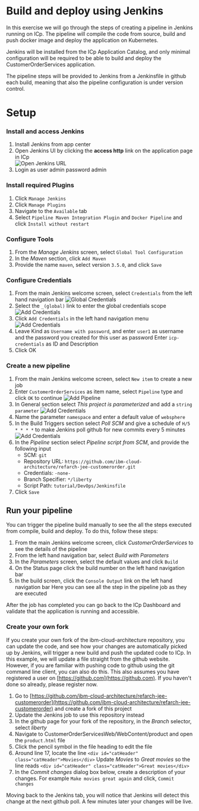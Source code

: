 # Build and deploy using Jenkins
In this exercise we will go through the steps of creating a pipeline in Jenkins running on ICp. 
The pipeline will compile the code from source, build and push docker image and deploy the application on Kubernetes.

Jenkins will be installed from the ICp Application Catalog, and only minimal configuration will be required to be able to build and deploy the CustomerOrderServices application.

The pipeline steps will be provided to Jenkins from a Jenkinsfile in github each build, meaning that also the pipeline configuration is under version control.


# Setup

### Install and access Jenkins
1. Install Jenkins from app center
1. Open Jenkins UI by clicking the **access http** link on the application page in ICp
<br />![Open Jenkins URL](https://github.com/ibm-cloud-architecture/refarch-jee/blob/master/static/imgs/ICp/OpenJenkins.png)<br />
1. Login as user admin password admin

### Install required Plugins
1. Click `Manage Jenkins`
1. Click `Manage Plugins`
1. Navigate to the `Available` tab
1. Select `Pipeline Maven Integration Plugin` and `Docker Pipeline` and click `Install without restart`

### Configure Tools
1. From the *Manage Jenkins* screen, select `Global Tool Configuration`
1. In the *Maven* section, click `Add Maven`
1. Provide the name `maven`, select version `3.5.0`, and click `Save`


### Configure Credentials
1. From the main Jenkins welcome screen, select `Credentials` from the left hand navigation bar
![Global Credentials](https://github.com/ibm-cloud-architecture/refarch-jee/blob/master/static/imgs/ICp/Jenkins-globalCredentialstore.png)
1. Select the `_(global)` link to enter the global credentials scope
![Add Credentials](https://github.com/ibm-cloud-architecture/refarch-jee/blob/master/static/imgs/ICp/Jenkins-Add-credentials.png)
1. Click `Add Credentials` in the left hand navigation menu
![Add Credentials](https://github.com/ibm-cloud-architecture/refarch-jee/blob/master/static/imgs/ICp/Jenkins-setup-user1-credentials.png)
1. Leave Kind as `Username with password`, and enter `user1` as username and the password you created for this user as password
    Enter `icp-credentials` as ID and Description
1. Click OK

### Create a new pipeline
1. From the main Jenkins welcome screen, select `New item` to create a new job
1. Enter `CustomerOrderServices` as item name, select `Pipeline` type and click `OK` to continue
![Add Pipeline](https://github.com/ibm-cloud-architecture/refarch-jee/blob/master/static/imgs/ICp/Jenkins-NewPipelineJob.png)
1. In General section select *This project is parameterized* and add a `string parameter`
![Add Credentials](https://github.com/ibm-cloud-architecture/refarch-jee/blob/master/static/imgs/ICp/Jenkins-CustomerOrderGeneral.png)
1. Name the parameter `namespace` and enter a default value of `websphere`
1. In the Build Triggers section select *Poll SCM* and give a schedule of `H/5 * * * *` to make Jenkins poll github for new commits every 5 minutes
![Add Credentials](https://github.com/ibm-cloud-architecture/refarch-jee/blob/master/static/imgs/ICp/Jenkins-CustomerOrder-BuildTrigger.png)
1. In the *Pipeline* section select *Pipeline script from SCM*, and provide the following input
    * SCM: `git`
    * Repository URL: `https://github.com/ibm-cloud-architecture/refarch-jee-customerorder.git`
    * Credentials: `-none-`
    * Branch Specifier: `*/liberty`
    * Script Path: `tutorial/DevOps/Jenkinsfile`
1. Click `Save`

## Run your pipeline

You can trigger the pipeline build manually to see the all the steps executed from compile, build and deploy.
To do this, follow these steps:
1. From the main Jenkins welcome screen, click *CustomerOrderServices* to see the details of the pipeline
1. From the left hand navigation bar, select *Build with Parameters*
1. In the *Parameters* screen, select the default values and click `Build`
1. On the Status page click the build number on the left hand navigation bar
1. In the build screen, click the `Console Output` link on the left hand navigation bar
   Here you can see all the step in the pipeline job as they are executed

After the job has completed you can go back to the ICp Dashboard and validate that the application is running and accessible.


### Create your own fork
If you create your own fork of the ibm-cloud-architecture repository, you can update the code, and see how your changes are automatically picked up by Jenkins, will trigger a new build and push the updated code to ICp.
In this example, we will update a file straight from the github website. However, if you are familiar with pushing code to github using the git command line client, you can also do this.
This also assumes you have registered a user on [https://github.com](https://github.com). If you haven't done so already, please register now.

1. Go to [https://github.com/ibm-cloud-architecture/refarch-jee-customerorder](https://github.com/ibm-cloud-architecture/refarch-jee-customerorder) and create a fork of this project
1. Update the Jenkins job to use this repository instead
1. In the github page for your fork of the repository, in the *Branch* selector, select *liberty*
1. Navigate to CustomerOrderServicesWeb/WebContent/product and open the `product.html` file
1. Click the pencil symbol in the file heading to edit the file
1. Around line 17, locate the line `<div id="catHeader" class="catHeader">Movies</div>`
    Update *Movies* to *Great movies* so the line reads
    `<div id="catHeader" class="catHeader">Great movies</div> `
1. In the *Commit changes* dialog box below, create a description of your changes. For example `Make movies great again` and click, `Commit changes`

Moving back to the Jenkins tab, you will notice that Jenkins will detect this change at the next github poll. A few minutes later your changes will be live.

